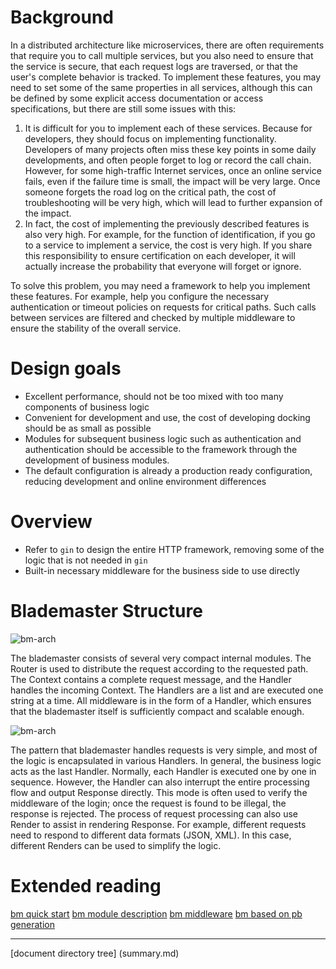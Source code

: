# Background

In a distributed architecture like microservices, there are often requirements that require you to call multiple services, but you also need to ensure that the service is secure, that each request logs are traversed, or that the user's complete behavior is tracked. To implement these features, you may need to set some of the same properties in all services, although this can be defined by some explicit access documentation or access specifications, but there are still some issues with this:

1. It is difficult for you to implement each of these services. Because for developers, they should focus on implementing functionality. Developers of many projects often miss these key points in some daily developments, and often people forget to log or record the call chain. However, for some high-traffic Internet services, once an online service fails, even if the failure time is small, the impact will be very large. Once someone forgets the road log on the critical path, the cost of troubleshooting will be very high, which will lead to further expansion of the impact.
2. In fact, the cost of implementing the previously described features is also very high. For example, for the function of identification, if you go to a service to implement a service, the cost is very high. If you share this responsibility to ensure certification on each developer, it will actually increase the probability that everyone will forget or ignore.

To solve this problem, you may need a framework to help you implement these features. For example, help you configure the necessary authentication or timeout policies on requests for critical paths. Such calls between services are filtered and checked by multiple middleware to ensure the stability of the overall service.

# Design goals

* Excellent performance, should not be too mixed with too many components of business logic
* Convenient for development and use, the cost of developing docking should be as small as possible
* Modules for subsequent business logic such as authentication and authentication should be accessible to the framework through the development of business modules.
* The default configuration is already a production ready configuration, reducing development and online environment differences

# Overview

* Refer to `gin` to design the entire HTTP framework, removing some of the logic that is not needed in `gin`
* Built-in necessary middleware for the business side to use directly

# Blademaster Structure

![bm-arch](/doc/img/bm-arch-2-2.png)

The blademaster consists of several very compact internal modules. The Router is used to distribute the request according to the requested path. The Context contains a complete request message, and the Handler handles the incoming Context. The Handlers are a list and are executed one string at a time.
All middleware is in the form of a Handler, which ensures that the blademaster itself is sufficiently compact and scalable enough.

![bm-arch](/doc/img/bm-arch-2-3.png)

The pattern that blademaster handles requests is very simple, and most of the logic is encapsulated in various Handlers. In general, the business logic acts as the last Handler. Normally, each Handler is executed one by one in sequence.
However, the Handler can also interrupt the entire processing flow and output Response directly. This mode is often used to verify the middleware of the login; once the request is found to be illegal, the response is rejected.
The process of request processing can also use Render to assist in rendering Response. For example, different requests need to respond to different data formats (JSON, XML). In this case, different Renders can be used to simplify the logic.

# Extended reading

[bm quick start](blademaster-quickstart.md) [bm module description](blademaster-mod.md) [bm middleware](blademaster-mid.md) [bm based on pb generation](blademaster-pb.md)

-------------

[document directory tree] (summary.md)

